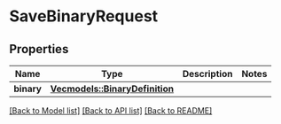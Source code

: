 # SaveBinaryRequest

## Properties

Name | Type | Description | Notes
------------ | ------------- | ------------- | -------------
**binary** | [**Vec<models::BinaryDefinition>**](BinaryDefinition.md) |  | 

[[Back to Model list]](../README.md#documentation-for-models) [[Back to API list]](../README.md#documentation-for-api-endpoints) [[Back to README]](../README.md)


